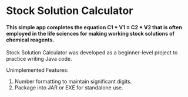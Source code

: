 # Stock Solution Calculator

#### This simple app completes the equation C1 * V1 = C2 * V2 that is often employed in the life sciences for making working stock solutions of chemical reagents.

Stock Solution Calculator was developed as a beginner-level project to practice writing Java code.

Unimplemented Features:
1. Number formatting to maintain significant digits.
2. Package into JAR or EXE for standalone use.